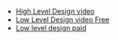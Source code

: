 - [High Level Design video](https://www.youtube.com/watch?v=lBAwJgoO3Ek)
- [Low Level Design video Free](https://www.youtube.com/watch?v=CC7DwkQOsS0&t=1356s)
- [Low level design paid](https://www.youtube.com/watch?v=wCyzvDn3Pp8)
